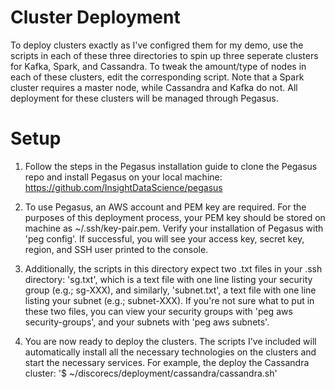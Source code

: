 # Cluster Deployment
To deploy clusters exactly as I've configred them for my demo, use the scripts in each of these three directories to spin up three seperate clusters for Kafka, Spark, and Cassandra. To tweak the amount/type of nodes in each of these clusters, edit the corresponding script. Note that a Spark cluster requires a master node, while Cassandra and Kafka do not. All deployment for these clusters will be managed through Pegasus.

# Setup
1. Follow the steps in the Pegasus installation guide to clone the Pegasus repo and install Pegasus on your local machine: https://github.com/InsightDataScience/pegasus

2. To use Pegasus, an AWS account and PEM key are required. For the purposes of this deployment process, your PEM key should be stored on machine as ~/.ssh/key-pair.pem. Verify your installation of Pegasus with 'peg config'. If successful, you will see your access key, secret key, region, and SSH user printed to the console.

3. Additionally, the scripts in this directory expect two .txt files in your .ssh directory: 'sg.txt', which is a text file with one line listing your security group (e.g.; sg-XXX), and similarly, 'subnet.txt', a text file with one line listing your subnet (e.g.; subnet-XXX). If you're not sure what to put in these two files, you can view your security groups with 'peg aws security-groups', and your subnets with 'peg aws subnets'. 

3. You are now ready to deploy the clusters. The scripts I've included will automatically install all the necessary technologies on the clusters and start the necessary services. For example, the deploy the Cassandra cluster:
'$ ~/discorecs/deployment/cassandra/cassandra.sh'
